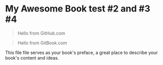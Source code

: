 # My Awesome Book test \#2 and \#3 \#4

> Hello from GitHub.com

> Hello from GitBook.com

This file file serves as your book's preface, a great place to describe your book's content and ideas.

